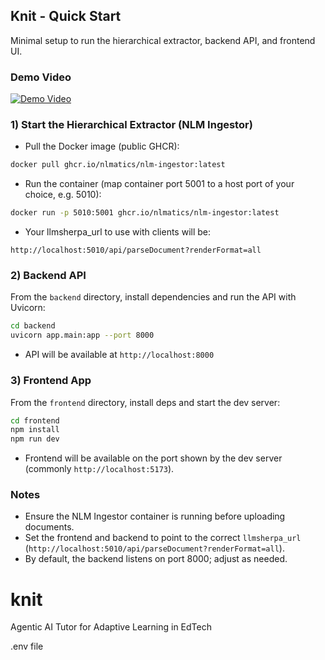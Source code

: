 ## Knit - Quick Start

Minimal setup to run the hierarchical extractor, backend API, and frontend UI.


### Demo Video

[![Demo Video](https://img.youtube.com/vi/wEEMZnU0OZc/0.jpg)](https://www.youtube.com/watch?v=wEEMZnU0OZc)

### 1) Start the Hierarchical Extractor (NLM Ingestor)

- Pull the Docker image (public GHCR):

```bash
docker pull ghcr.io/nlmatics/nlm-ingestor:latest
```

- Run the container (map container port 5001 to a host port of your choice, e.g. 5010):

```bash
docker run -p 5010:5001 ghcr.io/nlmatics/nlm-ingestor:latest
```

- Your llmsherpa_url to use with clients will be:

```text
http://localhost:5010/api/parseDocument?renderFormat=all
```

### 2) Backend API

From the `backend` directory, install dependencies and run the API with Uvicorn:

```bash
cd backend
uvicorn app.main:app --port 8000
```

- API will be available at `http://localhost:8000`

### 3) Frontend App

From the `frontend` directory, install deps and start the dev server:

```bash
cd frontend
npm install
npm run dev
```

- Frontend will be available on the port shown by the dev server (commonly `http://localhost:5173`).

### Notes
- Ensure the NLM Ingestor container is running before uploading documents.
- Set the frontend and backend to point to the correct `llmsherpa_url` (`http://localhost:5010/api/parseDocument?renderFormat=all`).
- By default, the backend listens on port 8000; adjust as needed.

# knit
Agentic AI Tutor for Adaptive Learning in EdTech

.env file
```
